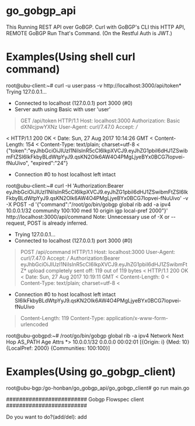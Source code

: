 # go_gobgp_api
This Running REST API over GoBGP.
Curl with GoBGP's CLI this HTTP API, REMOTE GoBGP Run That's Command.
(On the Restful Auth is JWT.)

# Examples(Using shell curl command)

root@ubu-client:~# curl -u user:pass -v  http://localhost:3000/api/token*   Trying 127.0.0.1...
* Connected to localhost (127.0.0.1) port 3000 (#0)
* Server auth using Basic with user 'user'
> GET /api/token HTTP/1.1
> Host: localhost:3000
> Authorization: Basic dXNlcjpwYXNz
> User-Agent: curl/7.47.0
> Accept: */*
> 
< HTTP/1.1 200 OK
< Date: Sun, 27 Aug 2017 10:14:26 GMT
< Content-Length: 154
< Content-Type: text/plain; charset=utf-8
< 
{"token":"eyJhbGciOiJIUzI1NiIsInR5cCI6IkpXVCJ9.eyJhZG1pbiI6dHJ1ZSwibmFtZSI6IkFkbyBLdWtpYyJ9.qsKN2OIk6AW4O4PMgLjyeBYx0BCG7Iopvei-fNuUivo", "expired":"24"}
* Connection #0 to host localhost left intact

root@ubu-client:~# curl -H 'Authorization:Bearer eyJhbGciOiJIUzI1NiIsInR5cCI6IkpXVCJ9.eyJhZG1pbiI6dHJ1ZSwibmFtZSI6IkFkbyBLdWtpYyJ9.qsKN2OIk6AW4O4PMgLjyeBYx0BCG7Iopvei-fNuUivo' -v  -X POST -d '{"command":"/root/go/bin/gobgp global rib add -a ipv4 10.0.0.1/32 community 100:100 med 10 origin igp local-pref 2000"}' http://localhost:3000/api/command
Note: Unnecessary use of -X or --request, POST is already inferred.
*   Trying 127.0.0.1...
* Connected to localhost (127.0.0.1) port 3000 (#0)
> POST /api/command HTTP/1.1
> Host: localhost:3000
> User-Agent: curl/7.47.0
> Accept: */*
> Authorization:Bearer eyJhbGciOiJIUzI1NiIsInR5cCI6IkpXVCJ9.eyJhZG1pbiI6dHJ1ZSwibmFtZ* upload completely sent off: 119 out of 119 bytes
< HTTP/1.1 200 OK
< Date: Sun, 27 Aug 2017 10:19:11 GMT
< Content-Length: 0
< Content-Type: text/plain; charset=utf-8
< 
* Connection #0 to host localhost left intact
SI6IkFkbyBLdWtpYyJ9.qsKN2OIk6AW4O4PMgLjyeBYx0BCG7Iopvei-fNuUivo
> Content-Length: 119
> Content-Type: application/x-www-form-urlencoded

root@ubu-gobgpd:~# /root/go/bin/gobgp global rib -a ipv4
   Network              Next Hop             AS_PATH              Age        Attrs
*> 10.0.0.1/32          0.0.0.0                                   00:02:01   [{Origin: i} {Med: 10} {LocalPref: 2000} {Communities: 100:100}]

# Examples(Using go_gobgp_client)

root@ubu-bgp:/go-honban/go_gobgp_api/go_gobgp_client# go run main.go 

#########################
  Gobgp Flowspec client
#########################

Do you want to do?(add/del): add

